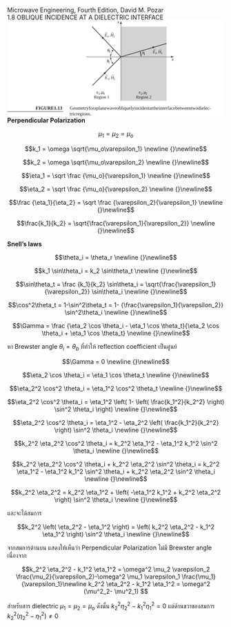 Microwave Engineering, Fourth Edition, David M. Pozar  
1.8 OBLIQUE INCIDENCE AT A DIELECTRIC INTERFACE  
<img src="./asset/pozar-fig-01-13.svg" align="center" width=800 alt="" />  
**Perpendicular Polarization**  
```math
\mu_1 = \mu_2 = \mu_o 
```
```math 
k_1 = \omega \sqrt{\mu_o\varepsilon_1} \newline  {}\newline
```
```math 
k_2 = \omega \sqrt{\mu_o\varepsilon_2} \newline  {}\newline
```
```math 
\eta_1 = \sqrt \frac {\mu_o}{\varepsilon_1} \newline  {}\newline
```
```math 
\eta_2 = \sqrt \frac {\mu_o}{\varepsilon_2} \newline  {}\newline
```
```math 
\frac {\eta_1}{\eta_2} = \sqrt \frac {\varepsilon_2}{\varepsilon_1} \newline  {}\newline
```
```math 
\frac{k_1}{k_2} = \sqrt{\frac{\varepsilon_1}{\varepsilon_2}} \newline  {}\newline
```  

**Snell’s laws**
```math
\theta_i = \theta_r \newline  {}\newline
```
```math 
k_1 \sin\theta_i = k_2 \sin\theta_t \newline  {}\newline
```
```math 
\sin\theta_t = \frac {k_1}{k_2} \sin\theta_i = \sqrt{\frac{\varepsilon_1}{\varepsilon_2}} \sin\theta_i \newline  {}\newline
```
```math 
\cos^2\theta_t = 1-\sin^2\theta_t = 1- {\frac{\varepsilon_1}{\varepsilon_2}} \sin^2\theta_i \newline  {}\newline
```


```math
\Gamma = \frac {\eta_2 \cos \theta_i - \eta_1 \cos \theta_t}{\eta_2 \cos \theta_i + \eta_1 \cos \theta_t} \newline  {}\newline
```
หา Brewster angle $`\theta_i = \theta_b`$ ที่ทำให้ reflection coefficient เป็นศูนย์ 
```math
\Gamma = 0  \newline  {}\newline
```
```math 
\eta_2 \cos \theta_i = \eta_1 \cos \theta_t  \newline  {}\newline
```
```math 
\eta_2^2 \cos^2 \theta_i = \eta_1^2 \cos^2 \theta_t \newline {}\newline
```
```math 
\eta_2^2 \cos^2 \theta_i = \eta_1^2 \left( 1- \left( \frac{k_1^2}{k_2^2} \right) \sin^2 \theta_i \right) \newline {}\newline
```
```math 
\eta_2^2 \cos^2 \theta_i = \eta_1^2 - \eta_2^2 \left( \frac{k_1^2}{k_2^2} \right) \sin^2 \theta_i \newline {}\newline
```
```math 
k_2^2 \eta_2^2 \cos^2 \theta_i = k_2^2 \eta_1^2 - \eta_1^2 k_1^2 \sin^2 \theta_i \newline {}\newline
```
```math 
k_2^2 \eta_2^2 \cos^2 \theta_i + k_2^2 \eta_2^2 \sin^2 \theta_i = k_2^2 \eta_1^2 - \eta_1^2 k_1^2 \sin^2 \theta_i + k_2^2 \eta_2^2 \sin^2 \theta_i \newline {}\newline
```
```math 
k_2^2 \eta_2^2 = k_2^2 \eta_1^2 + \left( -\eta_1^2 k_1^2 + k_2^2 \eta_2^2 \right) \sin^2 \theta_i \newline {}\newline
```
และจะได้สมการ
```math
k_2^2 \left( \eta_2^2 - \eta_1^2 \right) = \left( k_2^2 \eta_2^2 - k_1^2 \eta_1^2 \right) \sin^2 \theta_i \newline {}\newline
```  
จากสมการด้านบน แสดงให้เห็นว่า Perpendicular Polarization ไม่มี Brewster angle เนื่องจาก 
```math
k_2^2 \eta_2^2 - k_1^2 \eta_1^2 = \omega^2 \mu_2 \varepsilon_2 \frac{\mu_2}{\varepsilon_2}-\omega^2 \mu_1 \varepsilon_1 \frac{\mu_1}{\varepsilon_1}\newline  
k_2^2 \eta_2^2 - k_1^2 \eta_1^2 = \omega^2 (\mu^2_2- \mu^2_1)  
```  
สำหรับสาร dielectric $`\mu_1=\mu_2=\mu_o`$ ดังนั้น $`k_2^2 \eta_2^2 - k_1^2 \eta_1^2=0`$  แต่ด้านขวาของสมการ $`k_2^2 \left( \eta_2^2 - \eta_1^2 \right) \neq 0`$  
